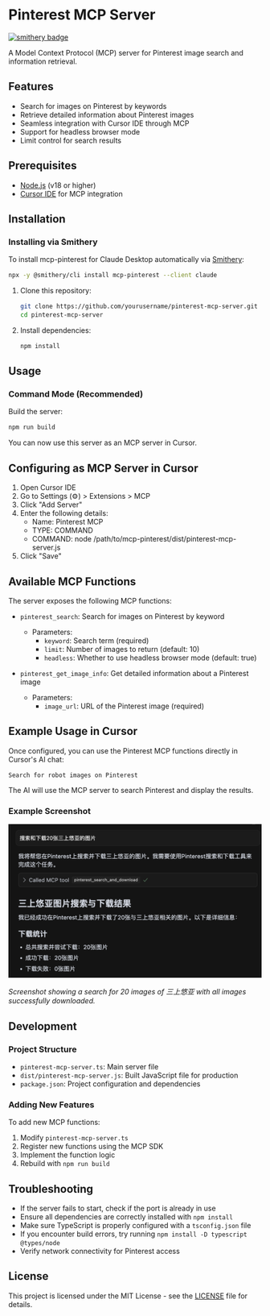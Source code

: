 # Pinterest MCP Server

[![smithery badge](https://smithery.ai/badge/mcp-pinterest)](https://smithery.ai/server/mcp-pinterest)

A Model Context Protocol (MCP) server for Pinterest image search and information retrieval.

## Features

- Search for images on Pinterest by keywords
- Retrieve detailed information about Pinterest images
- Seamless integration with Cursor IDE through MCP
- Support for headless browser mode
- Limit control for search results

## Prerequisites

- [Node.js](https://nodejs.org/) (v18 or higher)
- [Cursor IDE](https://cursor.sh/) for MCP integration

## Installation

### Installing via Smithery

To install mcp-pinterest for Claude Desktop automatically via [Smithery](https://smithery.ai/server/mcp-pinterest):

```bash
npx -y @smithery/cli install mcp-pinterest --client claude
```

1. Clone this repository:
   ```bash
   git clone https://github.com/yourusername/pinterest-mcp-server.git
   cd pinterest-mcp-server
   ```

2. Install dependencies:
   ```bash
   npm install
   ```

## Usage

### Command Mode (Recommended)

Build the server:
```bash
npm run build
```

You can now use this server as an MCP server in Cursor.

## Configuring as MCP Server in Cursor

1. Open Cursor IDE
2. Go to Settings (⚙️) > Extensions > MCP
3. Click "Add Server"
4. Enter the following details:
   - Name: Pinterest MCP
   - TYPE: COMMAND
   - COMMAND: node /path/to/mcp-pinterest/dist/pinterest-mcp-server.js
5. Click "Save"

## Available MCP Functions

The server exposes the following MCP functions:

- `pinterest_search`: Search for images on Pinterest by keyword
  - Parameters:
    - `keyword`: Search term (required)
    - `limit`: Number of images to return (default: 10)
    - `headless`: Whether to use headless browser mode (default: true)

- `pinterest_get_image_info`: Get detailed information about a Pinterest image
  - Parameters:
    - `image_url`: URL of the Pinterest image (required)

## Example Usage in Cursor

Once configured, you can use the Pinterest MCP functions directly in Cursor's AI chat:

```
Search for robot images on Pinterest
```

The AI will use the MCP server to search Pinterest and display the results.

### Example Screenshot

![Pinterest Search Example](screenshot.png)

*Screenshot showing a search for 20 images of 三上悠亚 with all images successfully downloaded.*

## Development

### Project Structure

- `pinterest-mcp-server.ts`: Main server file
- `dist/pinterest-mcp-server.js`: Built JavaScript file for production
- `package.json`: Project configuration and dependencies

### Adding New Features

To add new MCP functions:

1. Modify `pinterest-mcp-server.ts`
2. Register new functions using the MCP SDK
3. Implement the function logic
4. Rebuild with `npm run build`

## Troubleshooting

- If the server fails to start, check if the port is already in use
- Ensure all dependencies are correctly installed with `npm install`
- Make sure TypeScript is properly configured with a `tsconfig.json` file
- If you encounter build errors, try running `npm install -D typescript @types/node`
- Verify network connectivity for Pinterest access

## License

This project is licensed under the MIT License - see the [LICENSE](LICENSE) file for details. 